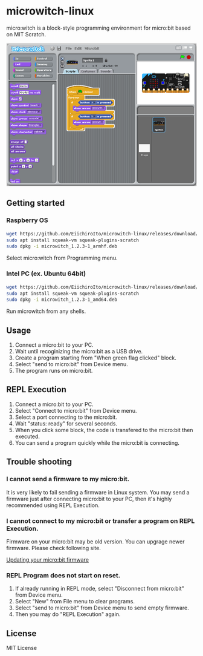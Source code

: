 # microwitch-linux
micro:witch is a block-style programming environment for micro:bit based on MIT Scratch.

![screenshot1](https://raw.githubusercontent.com/EiichiroIto/microwitch/master/doc/images/screenshot1.png)

## Getting started
### Raspberry OS
```bash
wget https://github.com/EiichiroIto/microwitch-linux/releases/download/v1.2.3/microwitch_1.2.3-1_armhf.deb
sudo apt install squeak-vm squeak-plugins-scratch
sudo dpkg -i microwitch_1.2.3-1_armhf.deb
```

Select micro:witch from Programming menu.

### Intel PC (ex. Ubuntu 64bit)
```bash
wget https://github.com/EiichiroIto/microwitch-linux/releases/download/v1.2.3/microwitch_1.2.3-1_amd64.deb
sudo apt install squeak-vm squeak-plugins-scratch
sudo dpkg -i microwitch_1.2.3-1_amd64.deb
```

Run microwitch from any shells.

## Usage
1. Connect a micro:bit to your PC.
1. Wait until recoginizing the micro:bit as a USB drive.
1. Create a program starting from "When green flag clicked" block.
1. Select "send to micro:bit" from Device menu.
1. The program runs on micro:bit.

## REPL Execution
1. Connect a micro:bit to your PC.
1. Select "Connect to micro:bit" from Device menu.
1. Select a port connecting to the micro:bit.
1. Wait "status: ready" for several seconds.
1. When you click some block, the code is transfered to the micro:bit then executed.
1. You can send a program quickly while the micro:bit is connecting.

## Trouble shooting
### I cannot send a firmware to my micro:bit.
It is very likely to fail sending a firmware in Linux system.
You may send a firmware just after connecting micro:bit to your PC, then it's highly recommended using REPL Execution.

### I cannot connect to my micro:bit or transfer a program on REPL Execution.
Firmware on your micro:bit may be old version. You can upgrage newer firmware. Please check following site.

[Updating your micro:bit firmware](https://microbit.org/ja/guide/firmware/)

### REPL Program does not start on reset.
1. If already running in REPL mode, select "Disconnect from micro:bit" from Device menu.
1. Select "New" from File menu to clear programs.
1. Select "send to micro:bit" from Device menu to send empty firmware.
1. Then you may do "REPL Execution" again.

## License
MIT License
